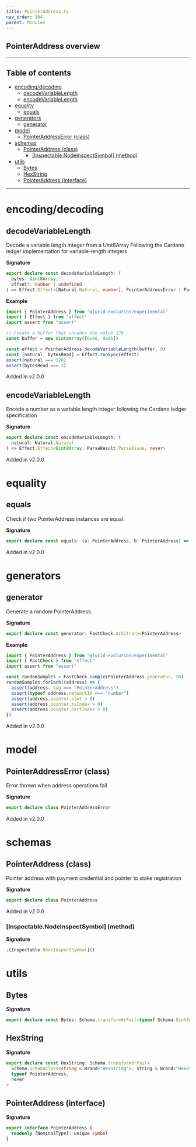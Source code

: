```yaml
---
title: PointerAddress.ts
nav_order: 304
parent: Modules
---
```


## PointerAddress overview

---

<h2 class="text-delta">Table of contents</h2>

- [encoding/decoding](#encodingdecoding)
  - [decodeVariableLength](#decodevariablelength)
  - [encodeVariableLength](#encodevariablelength)
- [equality](#equality)
  - [equals](#equals)
- [generators](#generators)
  - [generator](#generator)
- [model](#model)
  - [PointerAddressError (class)](#pointeraddresserror-class)
- [schemas](#schemas)
  - [PointerAddress (class)](#pointeraddress-class)
    - [[Inspectable.NodeInspectSymbol] (method)](#inspectablenodeinspectsymbol-method)
- [utils](#utils)
  - [Bytes](#bytes)
  - [HexString](#hexstring)
  - [PointerAddress (interface)](#pointeraddress-interface)

---

# encoding/decoding

## decodeVariableLength

Decode a variable length integer from a Uint8Array
Following the Cardano ledger implementation for variable-length integers

**Signature**

```ts
export declare const decodeVariableLength: (
  bytes: Uint8Array,
  offset?: number | undefined
) => Effect.Effect<[Natural.Natural, number], PointerAddressError | ParseResult.ParseIssue>
```

**Example**

```ts
import { PointerAddress } from "@lucid-evolution/experimental"
import { Effect } from "effect"
import assert from "assert"

// Create a buffer that encodes the value 128
const buffer = new Uint8Array([0x80, 0x01])

const effect = PointerAddress.decodeVariableLength(buffer, 0)
const [natural, bytesRead] = Effect.runSync(effect)
assert(natural === 128)
assert(bytesRead === 2)
```

Added in v2.0.0

## encodeVariableLength

Encode a number as a variable length integer following the Cardano ledger specification

**Signature**

```ts
export declare const encodeVariableLength: (
  natural: Natural.Natural
) => Effect.Effect<Uint8Array, ParseResult.ParseIssue, never>
```

Added in v2.0.0

# equality

## equals

Check if two PointerAddress instances are equal.

**Signature**

```ts
export declare const equals: (a: PointerAddress, b: PointerAddress) => boolean
```

Added in v2.0.0

# generators

## generator

Generate a random PointerAddress.

**Signature**

```ts
export declare const generator: FastCheck.Arbitrary<PointerAddress>
```

**Example**

```ts
import { PointerAddress } from "@lucid-evolution/experimental"
import { FastCheck } from "effect"
import assert from "assert"

const randomSamples = FastCheck.sample(PointerAddress.generator, 20)
randomSamples.forEach((address) => {
  assert(address._tag === "PointerAddress")
  assert(typeof address.networkId === "number")
  assert(address.pointer.slot > 0)
  assert(address.pointer.txIndex > 0)
  assert(address.pointer.certIndex > 0)
})
```

Added in v2.0.0

# model

## PointerAddressError (class)

Error thrown when address operations fail

**Signature**

```ts
export declare class PointerAddressError
```

Added in v2.0.0

# schemas

## PointerAddress (class)

Pointer address with payment credential and pointer to stake registration

**Signature**

```ts
export declare class PointerAddress
```

Added in v2.0.0

### [Inspectable.NodeInspectSymbol] (method)

**Signature**

```ts
;[Inspectable.NodeInspectSymbol]()
```

# utils

## Bytes

**Signature**

```ts
export declare const Bytes: Schema.transformOrFail<typeof Schema.Uint8ArrayFromSelf, typeof PointerAddress, never>
```

## HexString

**Signature**

```ts
export declare const HexString: Schema.transformOrFail<
  Schema.SchemaClass<string & Brand<"HexString">, string & Brand<"HexString">, never>,
  typeof PointerAddress,
  never
>
```

## PointerAddress (interface)

**Signature**

```ts
export interface PointerAddress {
  readonly [NominalType]: unique symbol
}
```
